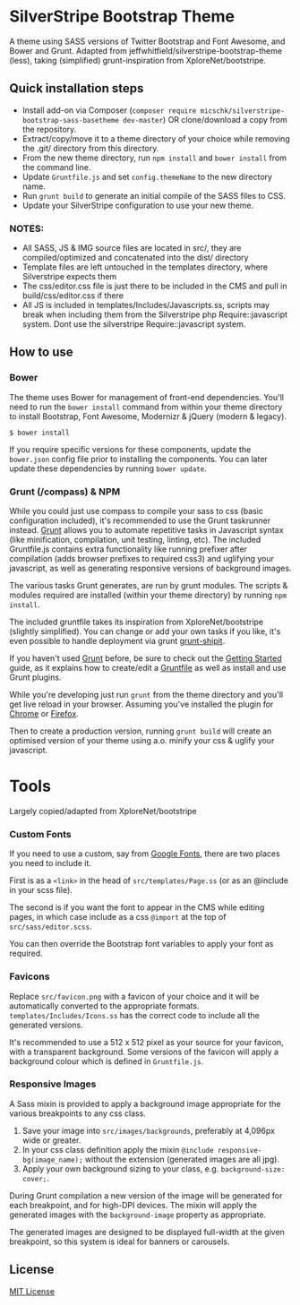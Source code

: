 # SilverStripe Bootstrap Theme

A theme using SASS versions of Twitter Bootstrap and Font Awesome, and Bower and Grunt. Adapted from jeffwhitfield/silverstripe-bootstrap-theme (less), taking (simplified) grunt-inspiration from XploreNet/bootstripe.

## Quick installation steps

- Install add-on via Composer (`composer require micschk/silverstripe-bootstrap-sass-basetheme dev-master`) OR clone/download a copy from the repository.
- Extract/copy/move it to a theme directory of your choice while removing the .git/ directory from this directory.
- From the new theme directory, run `npm install` and `bower install` from the command line.
- Update `Gruntfile.js` and set `config.themeName` to the new directory name.
- Run `grunt build` to generate an initial compile of the SASS files to CSS. 
- Update your SilverStripe configuration to use your new theme.

### NOTES:
- All SASS, JS & IMG source files are located in src/, they are compiled/optimized and concatenated into the dist/ directory
- Template files are left untouched in the templates directory, where Silverstripe expects them
- The css/editor.css file is just there to be included in the CMS and pull in build/css/editor.css if there
- All JS is included in templates/Includes/Javascripts.ss, scripts may break when including them from the Silverstripe php Require::javascript system. Dont use the silverstripe Require::javascript system.

## How to use

### Bower
The theme uses Bower for management of front-end dependencies. You'll need to run the `bower install` command from within your theme directory to install Bootstrap, Font Awesome, Modernizr & jQuery (modern & legacy). 
```
$ bower install
```
If you require specific versions for these components, update the `bower.json` config file prior to installing the components. You can later update these dependencies by running `bower update`.

### Grunt (/compass) & NPM
While you could just use compass to compile your sass to css (basic configuration included), it's recommended to use the Grunt taskrunner instead. [Grunt](http://gruntjs.com/) allows you to automate repetitive tasks in Javascript syntax (like minification, compilation, unit testing, linting, etc). The included Gruntfile.js contains extra functionality like running prefixer after compilation (adds browser prefixes to required css3) and uglifying your javascript, as well as generating responsive versions of background images. 

The various tasks Grunt generates, are run by grunt modules. The scripts & modules required are installed (within your theme directory) by running `npm install`. 

The included gruntfile takes its inspiration from XploreNet/bootstripe (slightly simplified). You can change or add your own tasks if you like, it's even possible to handle deployment via grunt [grunt-shipit](https://github.com/shipitjs/grunt-shipit).

If you haven't used [Grunt](http://gruntjs.com/) before, be sure to check out the [Getting Started](http://gruntjs.com/getting-started) guide, as it explains how to create/edit a [Gruntfile](http://gruntjs.com/sample-gruntfile) as well as install and use Grunt plugins.

While you're developing just run `grunt` from the theme directory and you'll get live reload in your browser. Assuming you've installed the plugin for [Chrome](https://chrome.google.com/webstore/detail/livereload/jnihajbhpnppcggbcgedagnkighmdlei?hl=en) or [Firefox](https://addons.mozilla.org/en-US/firefox/addon/livereload/).

Then to create a production version, running `grunt build` will create an optimised version of your theme using a.o. minify your css & uglify your javascript.


# Tools
Largely copied/adapted from XploreNet/bootstripe

### Custom Fonts

If you need to use a custom, say from [Google Fonts](https://www.google.com/fonts), there are two places you need to include it.

First is as a `<link>` in the head of `src/templates/Page.ss` (or as an @include in your scss file).

The second is if you want the font to appear in the CMS while editing pages, in which case include as a css `@import` at the top of `src/sass/editor.scss`.

You can then override the Bootstrap font variables to apply your font as required.

### Favicons

Replace `src/favicon.png` with a favicon of your choice and it will be automatically converted to the appropriate formats. `templates/Includes/Icons.ss` has the correct code to include all the generated versions.

It's recommended to use a 512 x 512 pixel as your source for your favicon, with a transparent background.
Some versions of the favicon will apply a background colour which is defined in `Gruntfile.js`.

### Responsive Images

A Sass mixin is provided to apply a background image appropriate for the various breakpoints to any css class.

1. Save your image into `src/images/backgrounds`, preferably at 4,096px wide or greater.
2. In your css class definition apply the mixin `@include responsive-bg(image_name);` without the extension (generated images are all jpg).
3. Apply your own background sizing to your class, e.g. `background-size: cover;`.

During Grunt compilation a new version of the image will be generated for each breakpoint, and for high-DPI devices.
The mixin will apply the generated images with the `background-image` property as appropriate.

The generated images are designed to be displayed full-width at the given breakpoint, so this system is ideal for banners or carousels.

License
-------

[MIT License](http://en.wikipedia.org/wiki/MIT_License)
